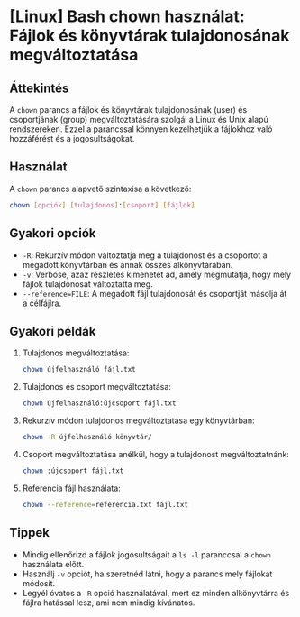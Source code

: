 # [Linux] Bash chown használat: Fájlok és könyvtárak tulajdonosának megváltoztatása

## Áttekintés
A `chown` parancs a fájlok és könyvtárak tulajdonosának (user) és csoportjának (group) megváltoztatására szolgál a Linux és Unix alapú rendszereken. Ezzel a parancssal könnyen kezelhetjük a fájlokhoz való hozzáférést és a jogosultságokat.

## Használat
A `chown` parancs alapvető szintaxisa a következő:

```bash
chown [opciók] [tulajdonos]:[csoport] [fájlok]
```

## Gyakori opciók
- `-R`: Rekurzív módon változtatja meg a tulajdonost és a csoportot a megadott könyvtárban és annak összes alkönyvtárában.
- `-v`: Verbose, azaz részletes kimenetet ad, amely megmutatja, hogy mely fájlok tulajdonosát változtatta meg.
- `--reference=FILE`: A megadott fájl tulajdonosát és csoportját másolja át a célfájlra.

## Gyakori példák
1. Tulajdonos megváltoztatása:
   ```bash
   chown újfelhasználó fájl.txt
   ```

2. Tulajdonos és csoport megváltoztatása:
   ```bash
   chown újfelhasználó:újcsoport fájl.txt
   ```

3. Rekurzív módon tulajdonos megváltoztatása egy könyvtárban:
   ```bash
   chown -R újfelhasználó könyvtár/
   ```

4. Csoport megváltoztatása anélkül, hogy a tulajdonost megváltoztatnánk:
   ```bash
   chown :újcsoport fájl.txt
   ```

5. Referencia fájl használata:
   ```bash
   chown --reference=referencia.txt fájl.txt
   ```

## Tippek
- Mindig ellenőrizd a fájlok jogosultságait a `ls -l` paranccsal a `chown` használata előtt.
- Használj `-v` opciót, ha szeretnéd látni, hogy a parancs mely fájlokat módosít.
- Legyél óvatos a `-R` opció használatával, mert ez minden alkönyvtárra és fájlra hatással lesz, ami nem mindig kívánatos.